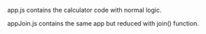 app.js contains the calculator code with normal logic.

appJoin.js contains the same app but reduced with join() function.
